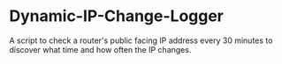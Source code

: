# Dynamic-IP-Change-Logger
A script to check a router's public facing IP address every 30 minutes to discover what time and how often the IP changes.

